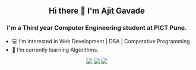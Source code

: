 
<!---
i-camron/i-camron is a ✨ special ✨ repository because its `README.md` (this file) appears on your GitHub profile.
You can click the Preview link to take a look at your changes.
--->




<h2 align="center">Hi there 👋 I'm Ajit Gavade </h2>
<h3 align="center">I'm a Third year Computer Engineering student at PICT Pune.</h3>

<!-- <p align="center"> <img src="https://komarev.com/ghpvc/?username=thecamron&label=Profile%20views&color=0e75b6&style=flat" alt="thecamron" /> </p> -->




- 💻 I’m interested in Web Development | DSA | Competative Programming
- 🌱 I’m currently learning Algorithms.
<p align="center"> 
  <a href="https://www.linkedin.com/in/ajitgavade02/" target="blank"><img src="https://img.shields.io/badge/LinkedIn-0077B5?style=for-the-badge&logo=linkedin&logoColor=white"/></a>
  <a href="mailto:ajitgavade.ai@gmail.com" target="blank"><img src="https://img.shields.io/badge/Gmail-D14836?style=for-the-badge&logo=gmail&logoColor=white"/></a>
  <a href="https://www.linkedin.com/in/ajitgavade02/" target="blank"><img src="https://img.shields.io/badge/Download-0077B5?style=for-the-badge&logo=RESUME&logoColor=white"/></a>
 
